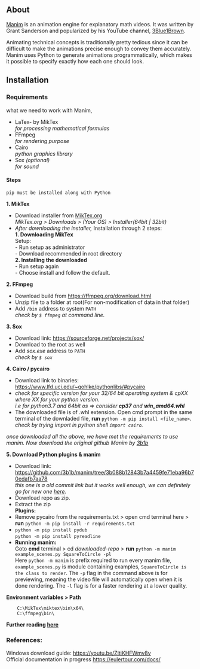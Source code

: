 ## About

[Manim](https://github.com/3b1b/manim) is an animation engine for explanatory math videos. It was written by Grant Sanderson and popularized by his YouTube channel, [3Blue1Brown](https://www.youtube.com/3blue1brown).

Animating technical concepts is traditionally pretty tedious since it can be difficult to make the animations precise enough to convey them accurately. Manim uses Python to generate animations programmatically, which makes it possible to specify exactly how each one should look.

## Installation

### Requirements

what we need to work with Manim,<br>

- LaTex- by MikTex  
	*for processing mathematical formulas*
- FFmpeg  
	*for rendering purpose*
- Cairo  
	*python graphics library*
- Sox *(optional)*  
	*for sound*

#### Steps
`pip must be installed along with Python`

<strong>1. MikTex</strong>

- Download installer from [MikTex.org](https://miktex.org)<br>
<em>MikTex.org > Downloads > (Your OS) > Installer(64bit | 32bit)</em>
- <em>After downloading the installer,</em> Installation through 2 steps:<br>
	<strong>1. Downloading MikTex</strong><br>
  Setup:<br> - Run setup as administrator <br> - Download recommended in root directory <br>
  <strong>2. Installing the downloaded</strong><br> - Run setup again <br> - Choose install and follow the default.<br>

<strong>2. FFmpeg</strong>

- Download build from https://ffmpeg.org/download.html
- Unzip file to a folder at root(For non-modification of data in that folder)
- Add `/bin` address to system `PATH`<br>
  *check by `$ ffmpeg` at command line.*

<strong>3. Sox</strong>

- Download link: https://sourceforge.net/projects/sox/
- Download to the root as well
- Add *sox.exe* address to `PATH`<br>
  *check by `$ sox`*

<strong>4. Cairo / pycairo</strong>

- Download link to binaries: https://www.lfd.uci.edu/~gohlke/pythonlibs/#pycairo
- <em>check for specific version for your 32/64 bit operating system & cpXX where XX for your python version. <br>
	i.e for python3.7 and 64bit os => consider **cp37** and **win_amd64.whl** </em>
- The downloaded file is of .whl extension. Open cmd prompt in the same terminal of the downladed file, **run** `python -m pip install <file_name>`.
<em>check by trying import in python shell `import cairo`.</em>

*once downloaded all the above, we have met the requirements to use manim. Now download the original github Manim by [3b1b](https://github.com/3b1b)*

<strong>5. Download Python plugins & manim</strong>

- Download link: https://github.com/3b1b/manim/tree/3b088b12843b7a4459fe71eba96b70edafb7aa78 <br>
  <em>this one is a old commit link but it works well enough, we can definitely go for new one [here](https://github.com/3b1b/manim).</em>
- Download repo as zip.
- Extract the zip  
  <strong>Plugins:</strong>
- Remove pycairo from the requirements.txt > open cmd terminal here > <strong>run</strong> `python -m pip install -r requirements.txt`
- `python -m pip install pydub`<br>
  `python -m pip install pyreadline`
- <strong>Running manim:</strong><br>
  Goto <b>cmd</b> terminal > cd _downloaded-repo_ > <b>run</b> `python -m manim example_scenes.py SquareToCircle -pl`<br>
  Here `python -m manim` is prefix required to run every manim file, `example_scenes.py` is module containing examples, `SquareToCircle is the class to render`.
  The `-p` flag in the command above is for previewing, meaning the video file will automatically open when it is done rendering. The `-l` flag is for a faster rendering at a lower quality.

**Environment variables > Path**<br>
```
	C:\MikTex\miktex\bin\x64\
	C:\ffmpeg\bin\
```
**Further reading [here](./Docs/Basics.md)**

### References:

Windows download guide: https://youtu.be/ZltiKHFWmv8v  
Official documentation in progress https://eulertour.com/docs/